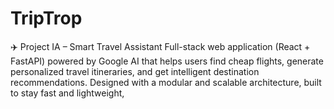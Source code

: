 # TripTrop
✈️ Project IA – Smart Travel Assistant Full-stack web application (React + FastAPI) powered by Google AI that helps users find cheap flights, generate personalized travel itineraries, and get intelligent destination recommendations. Designed with a modular and scalable architecture, built to stay fast and lightweight,
